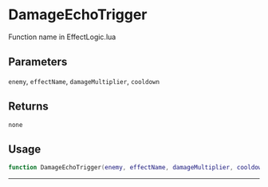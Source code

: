 # DamageEchoTrigger
Function name in EffectLogic.lua
## Parameters
`enemy`, `effectName`, `damageMultiplier`, `cooldown`
## Returns
`none`
## Usage
```lua
function DamageEchoTrigger(enemy, effectName, damageMultiplier, cooldown)
```
---
